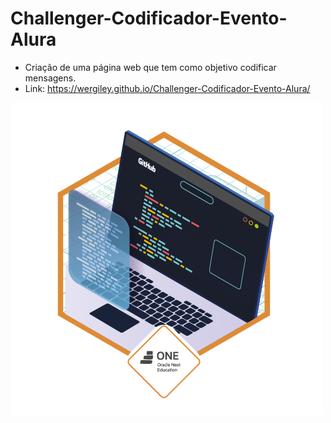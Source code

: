 # Challenger-Codificador-Evento-Alura
- Criação de uma página web que tem como objetivo codificar mensagens.
- Link: https://wergiley.github.io/Challenger-Codificador-Evento-Alura/
<div>
<img src="images/cms_files_10224_1671211139Prancheta_3.png">
</div>
